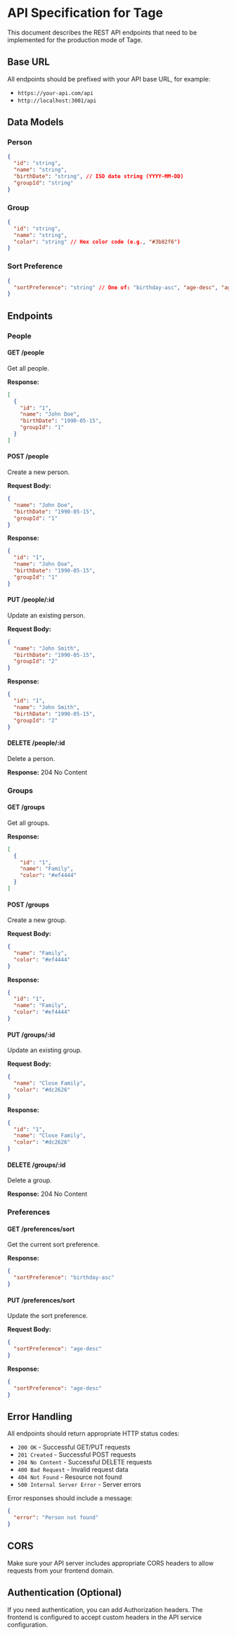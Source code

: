 # API Specification for Tage

This document describes the REST API endpoints that need to be implemented for the production mode of Tage.

## Base URL

All endpoints should be prefixed with your API base URL, for example:
- `https://your-api.com/api`
- `http://localhost:3001/api`

## Data Models

### Person
```json
{
  "id": "string",
  "name": "string",
  "birthDate": "string", // ISO date string (YYYY-MM-DD)
  "groupId": "string"
}
```

### Group
```json
{
  "id": "string",
  "name": "string",
  "color": "string" // Hex color code (e.g., "#3b82f6")
}
```

### Sort Preference
```json
{
  "sortPreference": "string" // One of: "birthday-asc", "age-desc", "age-asc", "name-asc", "name-desc", "group"
}
```

## Endpoints

### People

#### GET /people
Get all people.

**Response:**
```json
[
  {
    "id": "1",
    "name": "John Doe",
    "birthDate": "1990-05-15",
    "groupId": "1"
  }
]
```

#### POST /people
Create a new person.

**Request Body:**
```json
{
  "name": "John Doe",
  "birthDate": "1990-05-15",
  "groupId": "1"
}
```

**Response:**
```json
{
  "id": "1",
  "name": "John Doe",
  "birthDate": "1990-05-15",
  "groupId": "1"
}
```

#### PUT /people/:id
Update an existing person.

**Request Body:**
```json
{
  "name": "John Smith",
  "birthDate": "1990-05-15",
  "groupId": "2"
}
```

**Response:**
```json
{
  "id": "1",
  "name": "John Smith",
  "birthDate": "1990-05-15",
  "groupId": "2"
}
```

#### DELETE /people/:id
Delete a person.

**Response:** 204 No Content

### Groups

#### GET /groups
Get all groups.

**Response:**
```json
[
  {
    "id": "1",
    "name": "Family",
    "color": "#ef4444"
  }
]
```

#### POST /groups
Create a new group.

**Request Body:**
```json
{
  "name": "Family",
  "color": "#ef4444"
}
```

**Response:**
```json
{
  "id": "1",
  "name": "Family",
  "color": "#ef4444"
}
```

#### PUT /groups/:id
Update an existing group.

**Request Body:**
```json
{
  "name": "Close Family",
  "color": "#dc2626"
}
```

**Response:**
```json
{
  "id": "1",
  "name": "Close Family",
  "color": "#dc2626"
}
```

#### DELETE /groups/:id
Delete a group.

**Response:** 204 No Content

### Preferences

#### GET /preferences/sort
Get the current sort preference.

**Response:**
```json
{
  "sortPreference": "birthday-asc"
}
```

#### PUT /preferences/sort
Update the sort preference.

**Request Body:**
```json
{
  "sortPreference": "age-desc"
}
```

**Response:**
```json
{
  "sortPreference": "age-desc"
}
```

## Error Handling

All endpoints should return appropriate HTTP status codes:

- `200 OK` - Successful GET/PUT requests
- `201 Created` - Successful POST requests
- `204 No Content` - Successful DELETE requests
- `400 Bad Request` - Invalid request data
- `404 Not Found` - Resource not found
- `500 Internal Server Error` - Server errors

Error responses should include a message:
```json
{
  "error": "Person not found"
}
```

## CORS

Make sure your API server includes appropriate CORS headers to allow requests from your frontend domain.

## Authentication (Optional)

If you need authentication, you can add Authorization headers. The frontend is configured to accept custom headers in the API service configuration.

